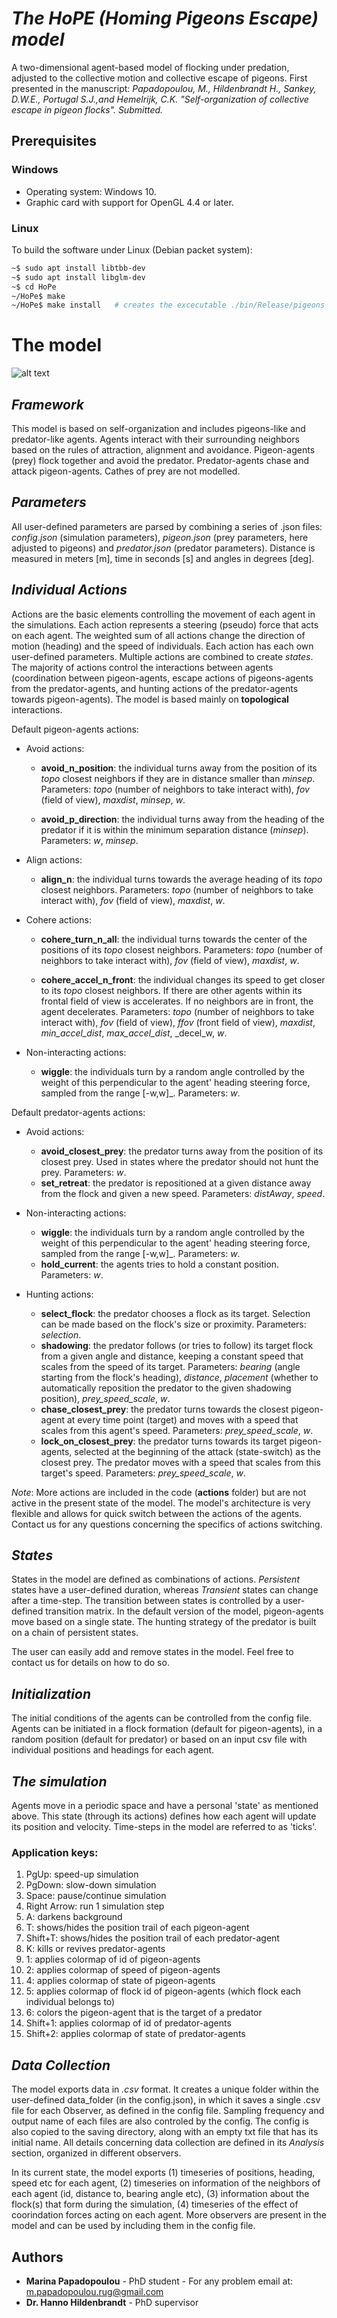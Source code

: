 # *The HoPE (Homing Pigeons Escape) model*

A two-dimensional agent-based model of flocking under predation, adjusted to the collective motion and collective escape of pigeons. First presented in the manuscript:
_Papadopoulou, M., Hildenbrandt H., Sankey, D.W.E., Portugal S.J.,and Hemelrijk, C.K. "Self-organization of collective escape in pigeon flocks". Submitted._

## Prerequisites

### Windows
* Operating system: Windows 10.
* Graphic card with support for OpenGL 4.4 or later.

### Linux
To build the software under Linux (Debian packet system):
```bash
~$ sudo apt install libtbb-dev
~$ sudo apt install libglm-dev
~$ cd HoPe
~/HoPe$ make
~/HoPe$ make install   # creates the excecutable ./bin/Release/pigeons
```

# The model

![alt text](https://github.com/marinapapa/HoPE-model/blob/main/simulation_screenshot.PNG)

## _Framework_ 

This model is based on self-organization and includes pigeons-like and predator-like agents. Agents interact with their surrounding neighbors based on the rules of attraction, alignment and avoidance. Pigeon-agents (prey) flock together and avoid the predator. Predator-agents chase and attack pigeon-agents. Cathes of prey are not modelled.

## _Parameters_
All user-defined parameters are parsed by combining a series of .json files: *config.json* (simulation parameters),  *pigeon.json* (prey parameters, here adjusted to pigeons) and *predator.json* (predator parameters). Distance is measured in meters [m], time in seconds [s] and angles in degrees [deg].

## _Individual Actions_

Actions are the basic elements controlling the movement of each agent in the simulations. Each action represents a steering (pseudo) force that acts on each agent. The weighted sum of all actions change the direction of motion (heading) and the speed of individuals. Each action has each own user-defined parameters. Multiple actions are combined to create *states*. The majority of actions control the interactions between agents (coordination between pigeon-agents, escape actions of pigeons-agents from the predator-agents, and hunting actions of the predator-agents towards pigeon-agents). The model is based mainly on **topological** interactions.

Default pigeon-agents actions:
* Avoid actions: 
    * __avoid_n_position__: the individual turns away from the position of its _topo_ closest neighbors if they are in distance smaller than _minsep_. Parameters: _topo_ (number of neighbors to take interact with), _fov_ (field of view), _maxdist_, _minsep_, _w_.
  
    * __avoid_p_direction__: the individual turns away from the heading of the predator if it is within the minimum separation distance (_minsep_). Parameters: _w_, _minsep_.

* Align actions:
    * __align_n__: the individual turns towards the average heading of its _topo_ closest neighbors. Parameters: _topo_ (number of neighbors to take interact with), _fov_ (field of view), _maxdist_, _w_.

* Cohere actions:
    * __cohere_turn_n_all__: the individual turns towards the center of the positions of its _topo_ closest neighbors. Parameters: _topo_ (number of neighbors to take interact with), _fov_ (field of view), _maxdist_, _w_.

    * __cohere_accel_n_front__: the individual changes its speed to get closer to its _topo_ closest neighbors. If there are other agents within its frontal field of view is accelerates. If no neighbors are in front, the agent decelerates. Parameters: _topo_ (number of neighbors to take interact with), _fov_ (field of view), _ffov_ (front field of view), _maxdist_, _min_accel_dist_, _max_accel_dist_, _decel_w, _w_.


* Non-interacting actions:
    * __wiggle__: the individuals turn by a random angle controlled by the weight of this perpendicular to the agent' heading steering force, sampled from the range [-w,w]_. Parameters: _w_.

Default predator-agents actions:
* Avoid actions: 
    * __avoid_closest_prey__: the predator turns away from the position of its closest prey. Used in states where the predator should not hunt the prey. Parameters: _w_.
    * __set_retreat__: the predator is repositioned at a given distance away from the flock and given a new speed. Parameters: _distAway_, _speed_.
   
* Non-interacting actions:
    * __wiggle__: the individuals turn by a random angle controlled by the weight of this perpendicular to the agent' heading steering force, sampled from the range [-w,w]_. Parameters: _w_.
    * __hold_current__: the agents tries to hold a constant position. Parameters: _w_.
    
* Hunting actions:
    * __select_flock__: the predator chooses a flock as its target. Selection can be made based on the flock's size or proximity. Parameters: _selection_.
    * __shadowing__: the predator follows (or tries to follow) its target flock from a given angle and distance, keeping a constant speed that scales from the speed of its target. Parameters: _bearing_ (angle starting from the flock's heading), _distance_, _placement_ (whether to automatically reposition the predator to the given shadowing position), _prey_speed_scale_, _w_.
    *  __chase_closest_prey__: the predator turns towards the closest pigeon-agent at every time point (target) and moves with a speed that scales from this agent's speed. Parameters: _prey_speed_scale_, _w_. 
    *  __lock_on_closest_prey__: the predator turns towards its target pigeon-agents, selected at the beginning of the attack (state-switch) as the closest prey. The predator moves with a speed that scales from this target's speed. Parameters: _prey_speed_scale_, _w_. 
    
    
_Note_: More actions are included in the code (__actions__ folder) but are not active in the present state of the model. The model's architecture is very flexible and allows for quick switch between the actions of the agents. Contact us for any questions concerning the specifics of actions switching. 

## _States_

States in the model are defined as combinations of actions. *Persistent* states have a user-defined duration, whereas *Transient* states can change after a time-step. The transition between states is controlled by a user-defined transition matrix. In the default version of the model, pigeon-agents move based on a single state. The hunting strategy of the predator is built on a chain of persistent states.

The user can easily add and remove states in the model. Feel free to contact us for details on how to do so. 

## _Initialization_

The initial conditions of the agents can be controlled from the config file. Agents can be initiated in a flock formation (default for pigeon-agents), in a random position (default for predator) or based on an input csv file with individual positions and headings for each agent.


## _The simulation_

Agents move in a periodic space and have a personal 'state' as mentioned above. This state (through its actions) defines how each agent will update its position and velocity. Time-steps in the model are referred to as 'ticks'. 

### __Application keys:__

1. PgUp: speed-up simulation
2. PgDown: slow-down simulation
3. Space: pause/continue simulation
4. Right Arrow: run 1 simulation step
5. A: darkens background
6. T: shows/hides the position trail of each pigeon-agent
7. Shift+T: shows/hides the position trail of each predator-agent
8. K: kills or revives predator-agents
9. 1: applies colormap of id of pigeon-agents
10. 2: applies colormap of speed of pigeon-agents
11. 4: applies colormap of state of pigeon-agents
12. 5: applies colormap of flock id of pigeon-agents (which flock each individual belongs to)
13. 6: colors the pigeon-agent that is the target of a predator
14. Shift+1: applies colormap of id of predator-agents
15. Shift+2: applies colormap of state of predator-agents

## _Data Collection_

The model exports data in _.csv_ format. It creates a unique folder within the user-defined data_folder (in the config.json), in which it saves a single .csv file for each Observer, as defined in the config file. Sampling frequency and output name of each files are also controled by the config.
The config is also copied to the saving directory, along with an empty txt file that has its initial name. All details concerning data collection are defined in its _Analysis_ section, organized in different observers.

In its current state, the model exports (1) timeseries of positions, heading, speed etc for each agent, (2) timeseries on information of the neighbors of each agent (id, distance to, bearing angle etc), (3) information about the flock(s) that form during the simulation, (4) timeseries of the effect of coorindation forces acting on each agent. More observers are present in the model and can be used by including them in the config file.

## Authors
* **Marina Papadopoulou** - PhD student - For any problem email at: <m.papadopoulou.rug@gmail.com>
* **Dr. Hanno Hildenbrandt** - PhD supervisor
